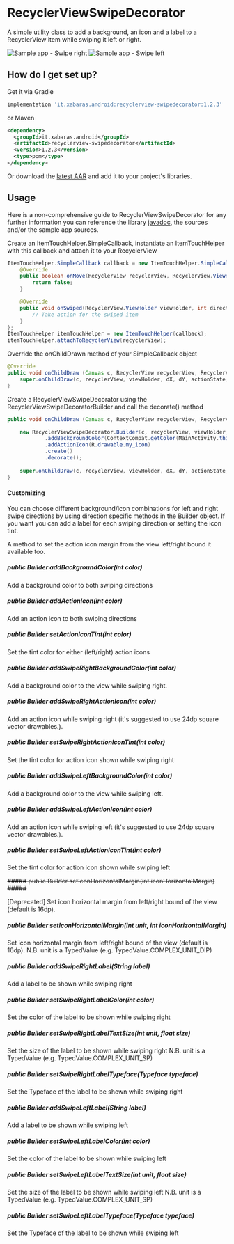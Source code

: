 # RecyclerViewSwipeDecorator #
A simple utility class to add a background, an icon and a label to a RecyclerView item while swiping it left or right.

![Sample app - Swipe right](https://xabaras.github.io/RecyclerViewSwipeDecorator/img/screen01.png)
![Sample app - Swipe left](https://xabaras.github.io/RecyclerViewSwipeDecorator/img/screen02.png)

## How do I get set up? ##
Get it via Gradle
```groovy
implementation 'it.xabaras.android:recyclerview-swipedecorator:1.2.3'
```
or Maven
```xml
<dependency>
  <groupId>it.xabaras.android</groupId>
  <artifactId>recyclerview-swipedecorator</artifactId>
  <version>1.2.3</version>
  <type>pom</type>
</dependency>
```

Or download the [latest AAR](https://bintray.com/xabaras/maven/RecyclerViewSwipeDecorator/_latestVersion) and add it to your project's libraries.

## Usage ##
Here is a non-comprehensive guide to RecyclerViewSwipeDecorator for any further information you can reference the library [javadoc](https://xabaras.github.io/RecyclerViewSwipeDecorator/javadoc/), the sources and/or the sample app sources.

Create an ItemTouchHelper.SimpleCallback, instantiate an ItemTouchHelper with this callback and attach it to your RecyclerView
```java
ItemTouchHelper.SimpleCallback callback = new ItemTouchHelper.SimpleCallback(0, ItemTouchHelper.RIGHT | ItemTouchHelper.LEFT) {
    @Override
    public boolean onMove(RecyclerView recyclerView, RecyclerView.ViewHolder viewHolder, RecyclerView.ViewHolder target) {
        return false;
    }

    @Override
    public void onSwiped(RecyclerView.ViewHolder viewHolder, int direction) {
        // Take action for the swiped item
    }
};
ItemTouchHelper itemTouchHelper = new ItemTouchHelper(callback);
itemTouchHelper.attachToRecyclerView(recyclerView);
```

Override the onChildDrawn method of your SimpleCallback object
```java
@Override
public void onChildDraw (Canvas c, RecyclerView recyclerView, RecyclerView.ViewHolder viewHolder,float dX, float dY,int actionState, boolean isCurrentlyActive){
    super.onChildDraw(c, recyclerView, viewHolder, dX, dY, actionState, isCurrentlyActive);
}
```

Create a RecyclerViewSwipeDecorator using the RecyclerViewSwipeDecoratorBuilder and call the decorate() method
```java
public void onChildDraw (Canvas c, RecyclerView recyclerView, RecyclerView.ViewHolder viewHolder,float dX, float dY,int actionState, boolean isCurrentlyActive){

    new RecyclerViewSwipeDecorator.Builder(c, recyclerView, viewHolder, dX, dY, actionState, isCurrentlyActive)
            .addBackgroundColor(ContextCompat.getColor(MainActivity.this, R.color.my_background))
            .addActionIcon(R.drawable.my_icon)
            .create()
            .decorate();
            
    super.onChildDraw(c, recyclerView, viewHolder, dX, dY, actionState, isCurrentlyActive);
}
```

#### Customizing ####
You can choose different background/icon combinations for left and right swipe directions by using direction specific methods in the Builder object.
If you want you can add a label for each swiping direction or setting the icon tint.

A method to set the action icon margin from the view left/right bound it available too.

##### public Builder addBackgroundColor(int color) #####
Add a background color to both swiping directions

##### public Builder addActionIcon(int color) #####
Add an action icon to both swiping directions

##### public Builder setActionIconTint(int color) #####
Set the tint color for either (left/right) action icons

##### public Builder addSwipeRightBackgroundColor(int color) #####
Add a background color to the view while swiping right.

##### public Builder addSwipeRightActionIcon(int color) #####
Add an action icon while swiping right (it's suggested to use 24dp square vector drawables.).

##### public Builder setSwipeRightActionIconTint(int color) #####
Set the tint color for action icon shown while swiping right

##### public Builder addSwipeLeftBackgroundColor(int color) #####
Add a background color to the view while swiping left.

##### public Builder addSwipeLeftActionIcon(int color) #####
Add an action icon while swiping left (it's suggested to use 24dp square vector drawables.).

##### public Builder setSwipeLeftActionIconTint(int color) #####
Set the tint color for action icon shown while swiping left

~~##### public Builder setIconHorizontalMargin(int iconHorizontalMargin) #####~~

[Deprecated] Set icon horizontal margin from left/right bound of the view (default is 16dp).

##### public Builder setIconHorizontalMargin(int unit, int iconHorizontalMargin) #####
Set icon horizontal margin from left/right bound of the view (default is 16dp).
N.B. unit is a TypedValue (e.g. TypedValue.COMPLEX_UNIT_DIP)

##### public Builder addSwipeRightLabel(String label) #####
Add a label to be shown while swiping right

##### public Builder setSwipeRightLabelColor(int color) #####
Set the color of the label to be shown while swiping right

##### public Builder setSwipeRightLabelTextSize(int unit, float size) #####
Set the size of the label to be shown while swiping right
N.B. unit is a TypedValue (e.g. TypedValue.COMPLEX_UNIT_SP)

##### public Builder setSwipeRightLabelTypeface(Typeface typeface) #####
Set the Typeface of the label to be shown while swiping right


##### public Builder addSwipeLeftLabel(String label) #####
Add a label to be shown while swiping left

##### public Builder setSwipeLeftLabelColor(int color) #####
Set the color of the label to be shown while swiping left

##### public Builder setSwipeLeftLabelTextSize(int unit, float size) #####
Set the size of the label to be shown while swiping left
N.B. unit is a TypedValue (e.g. TypedValue.COMPLEX_UNIT_SP)

##### public Builder setSwipeLeftLabelTypeface(Typeface typeface) #####
Set the Typeface of the label to be shown while swiping left
